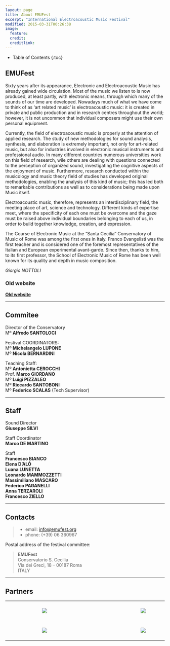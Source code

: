 ```yaml
---
layout: page
title: About EMUFest
excerpt: "International Electroacoustic Music Festival"
modified: 2015-03-31T00:26:38
image:
  feature: 
  credit: 
  creditlink: 
---
```


* Table of Contents
{:toc}

## EMUFest

Sixty years after its appearance, Electronic and Electroacoustic Music has already gained wide circulation. Most of the music we listen to is now produced, at least partly, with electronic means, through which many of the sounds of our time are developed. Nowadays much of what we have come to think of as ‘art related music’ is electroacoustic music: it is created in private and public production and in research centres throughout the world; however, it is not uncommon that individual composers might use their own personal equipment.

Currently, the field of electroacoustic music is properly at the attention of applied research. The study of new methodologies for sound analysis, synthesis, and elaboration is extremely important, not only for art-related music, but also for industries involved in electronic musical instruments and professional audio. In many different countries numerous universities work on this field of research, wile others are dealing with questions connected to the perception of organized sound, investigating the cognitive aspects of the enjoyment of music. Furthermore, research conducted within the musicology and music theory field of studies has developed original methodologies, enabling the analysis of this kind of music; this has led both to remarkable contributions as well as to considerations being made upon Music itself.

Electroacoustic music, therefore, represents an interdisciplinary field, the meeting place of art, science and technology. Different kinds of expertise meet, where the specificity of each one must be overcome and the gaze must be raised above individual boundaries belonging to each of us, in order to build together knowledge, creation, and expression.

The Course of Electronic Music at the “Santa Cecilia” Conservatory of Music of Rome was among the first ones in Italy. Franco Evangelisti was the first teacher and is considered one of the foremost representatives of the Italian and European experimental avant-garde. Since then, thanks to him, to its first professor, the School of Electronic Music of Rome has been well known for its quality and depth in music composition.

_Giorgio NOTTOLI_

### Old website

[**Old website**](http://old.emufest.org)

----

## Commitee

Director of the Conservatory   
Mº **Alfredo SANTOLOCI**

Festival COORDINATORS:   
Mº **Michelangelo LUPONE**   
Mº **Nicola BERNARDINI**

Teaching Staff:   
Mº **Antonietta CEROCCHI**   
Prof. **Marco GIORDANO**   
Mº **Luigi PIZZALEO**   
Mº **Riccardo SANTOBONI**   
Mº **Federico SCALAS** (Tech Supervisor)   

----

## Staff

Sound Director   
**Giuseppe SILVI**

Staff Coordinator   
**Marco DE MARTINO**

Staff   
**Francesco BIANCO**   
**Elena D’ALÒ**   
**Luana LUNETTA**   
**Leonardo MAMMOZZETTI**   
**Massimiliano MASCARO**   
**Federico PAGANELLI**   
**Anna TERZAROLI**   
**Francesco ZIELLO**   

----

## Contacts

 > * email: info@emufest.org 
 > * phone: (+39) 06 360967

Postal address of the festival committee:

 > **EMUFest**   
 > Conservatorio S. Cecilia   
 > Via dei Greci, 18 – 00187 Roma   
 > ITALY   
 
----

## Partners

<table>
<tr>
<td align="center">
	<div style="width: 12em; height: auto; padding: 20px;">
		<img src="{{site.url}}/images/partners/crm_logo.png">
		</image>
	</div>
</td>
<td align="center">
	<div style="width: 12em; height: auto; padding: 20px;">
		<img src="{{site.url}}/images/partners/radiocematlogo.png">
		</image>
	</div>
</td>
<td align="center">
	<div style="width: 12em; height: auto; padding: 20px;">
		<img src="{{site.url}}/images/partners/logo_cemat.gif">
		</image>
	</div>
</td>
</tr>
<tr>
<td align="center">
	<div style="width: 8em; height: auto; padding: 20px;">
		<img src="{{site.url}}/images/partners/LOGO_TOR_VERGATA.png">
		</image>
	</div>
</td>
<td align="center">
	<div style="width: 20em; height: auto; padding: 20px;">
		<img src="{{site.url}}/images/partners/Logo_SonicArts.png">
		</image>
	</div>
</td>
<td align="center">
	<div style="width: 14em; height: auto; padding: 20px;">
		<img src="{{site.url}}/images/partners/conservatorio.png">
		</image>
	</div>
</td>

</tr>
</table>
